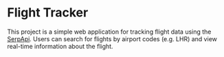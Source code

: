 # Flight Tracker

This project is a simple web application for tracking flight data using the [SerpApi](https://serpapi.com/google-flights-api). Users can search for flights by airport codes (e.g. LHR) and view real-time information about the flight.

